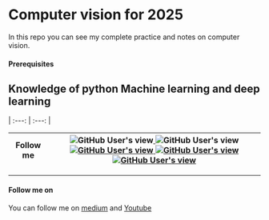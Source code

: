 # Computer vision for 2025

In this repo you can see my complete practice and notes on computer vision.

#### Prerequisites
Knowledge of python Machine learning and deep learning
---
| :---: | :---: |

| Follow me | <img alt="GitHub User's view" src="https://img.shields.io/badge/%20-LinkedIn-%23C05CD4?style=for-the-badge"><a href="https://www.linkedin.com/in/arshapjoy/"> </a>  <img alt="GitHub User's view" src="https://img.shields.io/badge/%20-Medium-%23AA52BC?style=for-the-badge"><a href="https://medium.com/@DIYCoding"> <img alt="GitHub User's view" src="https://img.shields.io/badge/%20-Deep%20Learning-%239547A5?style=for-the-badge"> <img alt="GitHub User's view" src="https://img.shields.io/badge/%20-Artificial%20Intelliegnce-%23803D8D?style=for-the-badge"> <img alt="GitHub User's view" src="https://img.shields.io/badge/%20-Data%20Science-%23803D8D?style=for-the-badge">|
| :---: | :---: |
---

#### Follow me on
You can follow me on [medium](https://medium.com/@DIYCoding) and [Youtube](https://www.youtube.com/@diycoding) 




